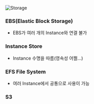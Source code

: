 ![Storage](https://s3.us-west-2.amazonaws.com/secure.notion-static.com/844630c8-99e5-47ca-92f0-341e4f1d551c/Untitled.png?X-Amz-Algorithm=AWS4-HMAC-SHA256&X-Amz-Credential=ASIAT73L2G45I62RMHNC%2F20200210%2Fus-west-2%2Fs3%2Faws4_request&X-Amz-Date=20200210T113722Z&X-Amz-Expires=86400&X-Amz-Security-Token=IQoJb3JpZ2luX2VjEFgaCXVzLXdlc3QtMiJHMEUCIBwi9qCFNJ%2FA1TfehCTHT4HfdaZOqR7CIFUhuRMnR54hAiEA15QEG82ZlMnLJJ8IpUxqysr9Oc%2FkVmiEGGe0WS%2FztusqtAMIERAAGgwyNzQ1NjcxNDkzNzAiDMcBzarxb15ypVLMSCqRA6cBG%2F0K%2BjuAVLhpoiKKiUQOzL6mn0YDLktxmtCDRH6uao7Pd1x8MaAqOTll1j4nAZa8OVKvg1TApcXoZcMQpa951vV%2BBkhnExcIwmAcES8Nqd74POljygPJTETzt8%2Bgt3Vvc0ImdfHQuW580CfeDuMqVLKFz7bqvhpMSAi1eJSU%2Btodw3Qgt57QJk7xCam2Hx7yBo2yHd7XmiIw6PF2Rj8xAg0CFTqeKL9tn7yskTNCT33LBDjfVGovIvm5ekjhkCbubsY0BT7AlQUHMkhWz8d%2BQeS3SOEEsmcme7noPWrJCegJJ%2BR%2Fsof8FY4Ep02bvKPh5gGwfYLox%2FfHAR%2F3RqTptrJgayYLhD6Om9iUrk%2Bj4%2Bvs3xFe7d7l4rkcv%2BIjyPfxduEVmQ9BU4fC5mlmCtkegtBWc3TtcNCobbw%2FdsbqzbTJUByp45CwAEewuioFFjSsjKdIuegqEU4gyh0fbMla7i9dRzM0sXPWTyeulVrbBGIQM1Eds%2B9az%2BKa07AKruJh34NJpeOWbbcEigX%2FozsrMPiQhPIFOusBeNbB2j4V6tchxA3P2wQZZfXHBfvxByAmdRHK633m8MFNPWRYLL%2BF%2Fzi2wCEhbDuz0HDJNCV71vrdrLlCRMsWGigIRx3R%2Fbcz%2FVUE9DZ7rw1BFXEdKPV3jR%2FNkDtQCvCZSQk%2BuoOAZYg%2Bs4Lz3dQrJV31OEsBvkhSnfQAz%2Bb7e20dZF%2FNYpvykEnQdaX%2BcDq%2FpAF2xY%2F7RpO7JmEt50iPvnDyc%2FPgskoXIr4Fo0rRPk3zgl1FXkCjyyX%2B504phXDlAydFWaUS5EEpK%2BvpYHjea9RIPYlxy66f%2Bj976cyIPDX8stn0pq5Plj6cjw%3D%3D&X-Amz-Signature=651df15a4118e962e8bd076bfb992e0c35aa741355731a29ae8a302b9e61a510&X-Amz-SignedHeaders=host&response-content-disposition=filename%20%3D%22Untitled.png%22)

### EBS(Elastic Block Storage)
* EBS가 여러 개의 Instance와 연결 불가
### Instance Store
* Instance 수명을 따름(영속성 어쩔...)
### EFS File System
* 여러 Instance에서 공통으로 사용이 가능
### S3
